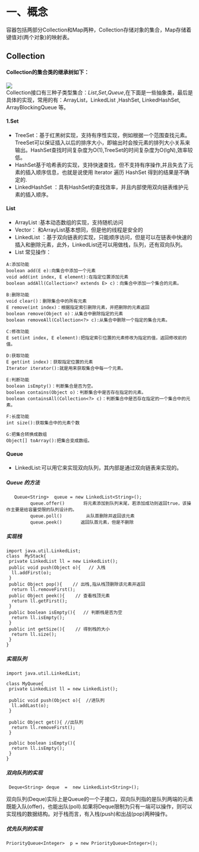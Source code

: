 # 一、概念  
容器包括两部分Collection和Map两种，Collection存储对象的集合，Map存储着键值对(两个对象)的映射表。
## Collection 
#### Collection的集合类的继承树如下：

![](https://img-blog.csdnimg.cn/20190717224652123.png?x-oss-process=image/watermark,type_ZmFuZ3poZW5naGVpdGk,shadow_10,text_aHR0cHM6Ly9ibG9nLmNzZG4ubmV0L2phdmFlZV9nYW8=,size_16,color_FFFFFF,t_70)  
Collection接口有三种子类型集合：_*List*_,_*Set*_,_*Queue*_,在下面是一些抽象类，最后是具体的实现，常用的有：ArrayList，LinkedList ,HashSet, LinkedHashSet,  ArrayBlockingQueue 等。  
#### 1.Set  
* TreeSet：基于红黑树实现，支持有序性实现，例如根据一个范围查找元素。TreeSet可以保证插入以后的排序大小，即输出时会按元素的排列大小关系来输出。HashSet查找时间复杂度为O(1),TreeSet的时间复杂度为O(lgN),效率较低。  
* HashSet基于哈希表的实现，支持快速查找，但不支持有序操作,并且失去了元素的插⼊顺序信息，也就是说使⽤ Iterator 遍历 HashSet 得到的结果是不确定的.
* LinkedHashSet ：具有HashSet的查找效率，并且内部使用双向链表维护元素的插入顺序。  
  
#### List  
* ArrayList :基本动态数组的实现，支持随机访问
* Vector： 和ArrayList基本想同，但是他的线程是安全的
* LinkedList ：基于双向链表的实现，只能顺序访问，但是可以在链表中快速的插入和删除元素，此外，LinkedList还可以用做栈，队列，还有双向队列。  
* List 常见操作：  
``` 
A:添加功能
boolean add(E e):向集合中添加一个元素
void add(int index, E element):在指定位置添加元素
boolean addAll(Collection<? extends E> c)：向集合中添加一个集合的元素。
    
B:删除功能
void clear()：删除集合中的所有元素
E remove(int index)：根据指定索引删除元素，并把删除的元素返回
boolean remove(Object o)：从集合中删除指定的元素
boolean removeAll(Collection<?> c):从集合中删除一个指定的集合元素。

C:修改功能
E set(int index, E element):把指定索引位置的元素修改为指定的值，返回修改前的值。

D:获取功能
E get(int index)：获取指定位置的元素
Iterator iterator():就是用来获取集合中每一个元素。

E:判断功能
boolean isEmpty()：判断集合是否为空。
boolean contains(Object o)：判断集合中是否存在指定的元素。
boolean containsAll(Collection<?> c)：判断集合中是否存在指定的一个集合中的元素。

F:长度功能
int size():获取集合中的元素个数

G:把集合转换成数组
Object[] toArray():把集合变成数组。  
```  
#### Queue  
* LinkedList:可以用它来实现双向队列，其内部是通过双向链表来实现的。
##### Queue 的方法
```
   Queue<String>  queue = new LinkedList<String>();  
         queue.offer()       将元素添加到队列末尾，若添加成功则返回true，该操作主要是给容量受限的队列设计的。
         queue.poll()         从队首删除并返回该元素
         queue.peek()       返回队首元素，但是不删除 
```

##### 实现栈
```
import java.util.LinkedList;
class  MyStack{
 private LinkedList ll = new LinkedList();
 public void push(Object o){   // 入栈
  ll.addFirst(o);
 }
 public Object pop(){    // 出栈,指从栈顶删除该元素并返回
  return ll.removeFirst();
 public Object peek(){    // 查看栈顶元素
  return ll.getFirst();
 }
 public boolean isEmpty(){   // 判断栈是否为空
  return ll.isEmpty();
 }
 public int getSize(){    // 得到栈的大小
  return ll.size();
 }
}
```  
##### 实现队列  
```  
import java.util.LinkedList;

class MyQueue{
 private LinkedList ll = new LinkedList();
 
 public void push(Object o){  //进队列
  ll.addLast(o);
 }
 
 public Object get(){ //出队列
  return ll.removeFirst();
 }
 
 public boolean isEmpty(){
  return ll.isEmpty();
 }
}  
```    
##### 双向队列的实现  
```
 Deque<String> deque  =  new LinkedList<String>();
``` 
双向队列(Deque)实际上是Queue的一个子接口，双向队列指的是队列两端的元素既能入队(offer)，也能出队(poll).如果将Deque限制为只有一端可以操作，则可以实现栈的数据结构。对于栈而言，有入栈(push)和出战(pop)两种操作。
##### 优先队列的实现  
```
PriorityQueue<Integer>  p = new PriorityQueue<Integer>();  
```